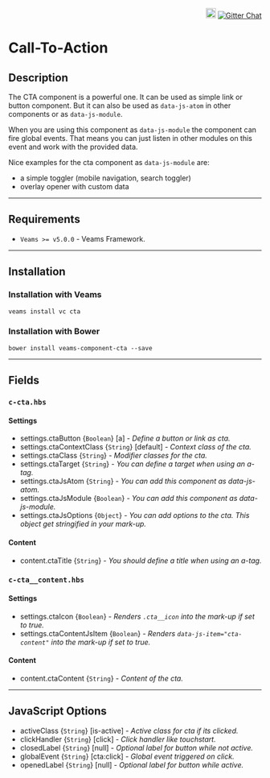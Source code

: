 <p align="right">
    <a href="https://badge.fury.io/bo/veams-component-cta"><img src="https://badge.fury.io/bo/veams-component-cta.svg" alt="Bower version" height="20"></a>
    <a href="https://gitter.im/Sebastian-Fitzner/Veams?utm_source=badge&utm_medium=badge&utm_campaign=pr-badge"><img src="https://badges.gitter.im/Sebastian-Fitzner/Veams.svg" alt="Gitter Chat" /></a>
</p>

# Call-To-Action

## Description

The CTA component is a powerful one. It can be used as simple link or button component. 
But it can also be used as `data-js-atom` in other components or as `data-js-module`.

When you are using this component as `data-js-module` the component can fire global events. 
That means you can just listen in other modules on this event and work with the provided data. 

Nice examples for the cta component as `data-js-module` are: 

- a simple toggler (mobile navigation, search toggler)
- overlay opener with custom data 

-----------

## Requirements
- `Veams >= v5.0.0` - Veams Framework.

-----------

## Installation 

### Installation with Veams

`veams install vc cta`

### Installation with Bower

`bower install veams-component-cta --save`

----------- 

## Fields

### `c-cta.hbs`

#### Settings

- settings.ctaButton {`Boolean`} [a] - _Define a button or link as cta._
- settings.ctaContextClass {`String`} [default] - _Context class of the cta._
- settings.ctaClass {`String`} - _Modifier classes for the cta._
- settings.ctaTarget {`String`} - _You can define a target when using an a-tag._
- settings.ctaJsAtom {`String`} - _You can add this component as data-js-atom._
- settings.ctaJsModule {`Boolean`} - _You can add this component as data-js-module._
- settings.ctaJsOptions {`Object`} - _You can add options to the cta. This object get stringified in your mark-up._

#### Content 

- content.ctaTitle {`String`} - _You should define a title when using an a-tag._

### `c-cta__content.hbs`

#### Settings

- settings.ctaIcon {`Boolean`} - _Renders `.cta__icon` into the mark-up if set to true._
- settings.ctaContentJsItem {`Boolean`} - _Renders `data-js-item="cta-content"` into the mark-up if set to true._

#### Content

- content.ctaContent {`String`} - _Content of the cta._

------------

## JavaScript Options

- activeClass {`String`} [is-active] - _Active class for cta if its clicked._
- clickHandler {`String`} [click] - _Click handler like touchstart._
- closedLabel {`String`} [null] - _Optional label for button while not active._
- globalEvent {`String`} [cta:click] - _Global event triggered on click._
- openedLabel {`String`} [null] - _Optional label for button while active._
